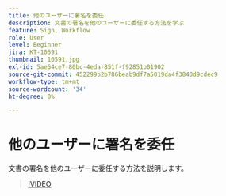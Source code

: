 ```yaml
---
title: 他のユーザーに署名を委任
description: 文書の署名を他のユーザーに委任する方法を学ぶ
feature: Sign, Workflow
role: User
level: Beginner
jira: KT-10591
thumbnail: 10591.jpg
exl-id: 5ae54ce7-80bc-4eda-851f-f92851b01902
source-git-commit: 452299b2b786beab9df7a5019da4f3840d9cdec9
workflow-type: tm+mt
source-wordcount: '34'
ht-degree: 0%

---
```


# 他のユーザーに署名を委任

文書の署名を他のユーザーに委任する方法を説明します。

>[!VIDEO](https://video.tv.adobe.com/v/343856?quality=12&learn=on&hidetitle=true)

